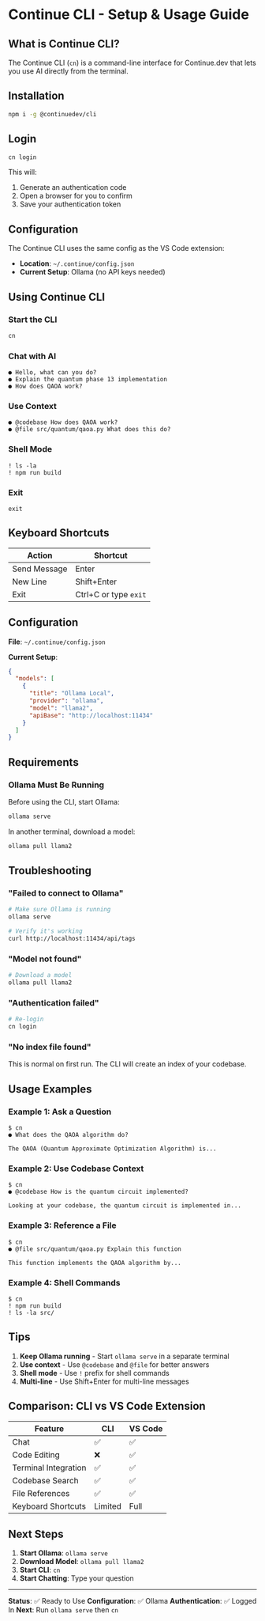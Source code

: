 # Continue CLI - Setup & Usage Guide

## What is Continue CLI?

The Continue CLI (`cn`) is a command-line interface for Continue.dev that lets you use AI directly from the terminal.

## Installation

```bash
npm i -g @continuedev/cli
```

## Login

```bash
cn login
```

This will:
1. Generate an authentication code
2. Open a browser for you to confirm
3. Save your authentication token

## Configuration

The Continue CLI uses the same config as the VS Code extension:
- **Location**: `~/.continue/config.json`
- **Current Setup**: Ollama (no API keys needed)

## Using Continue CLI

### Start the CLI
```bash
cn
```

### Chat with AI
```
● Hello, what can you do?
● Explain the quantum phase 13 implementation
● How does QAOA work?
```

### Use Context
```
● @codebase How does QAOA work?
● @file src/quantum/qaoa.py What does this do?
```

### Shell Mode
```
! ls -la
! npm run build
```

### Exit
```
exit
```

## Keyboard Shortcuts

| Action | Shortcut |
|--------|----------|
| Send Message | Enter |
| New Line | Shift+Enter |
| Exit | Ctrl+C or type `exit` |

## Configuration

**File**: `~/.continue/config.json`

**Current Setup**:
```json
{
  "models": [
    {
      "title": "Ollama Local",
      "provider": "ollama",
      "model": "llama2",
      "apiBase": "http://localhost:11434"
    }
  ]
}
```

## Requirements

### Ollama Must Be Running

Before using the CLI, start Ollama:
```bash
ollama serve
```

In another terminal, download a model:
```bash
ollama pull llama2
```

## Troubleshooting

### "Failed to connect to Ollama"
```bash
# Make sure Ollama is running
ollama serve

# Verify it's working
curl http://localhost:11434/api/tags
```

### "Model not found"
```bash
# Download a model
ollama pull llama2
```

### "Authentication failed"
```bash
# Re-login
cn login
```

### "No index file found"
This is normal on first run. The CLI will create an index of your codebase.

## Usage Examples

### Example 1: Ask a Question
```
$ cn
● What does the QAOA algorithm do?

The QAOA (Quantum Approximate Optimization Algorithm) is...
```

### Example 2: Use Codebase Context
```
$ cn
● @codebase How is the quantum circuit implemented?

Looking at your codebase, the quantum circuit is implemented in...
```

### Example 3: Reference a File
```
$ cn
● @file src/quantum/qaoa.py Explain this function

This function implements the QAOA algorithm by...
```

### Example 4: Shell Commands
```
$ cn
! npm run build
! ls -la src/
```

## Tips

1. **Keep Ollama running** - Start `ollama serve` in a separate terminal
2. **Use context** - Use `@codebase` and `@file` for better answers
3. **Shell mode** - Use `!` prefix for shell commands
4. **Multi-line** - Use Shift+Enter for multi-line messages

## Comparison: CLI vs VS Code Extension

| Feature | CLI | VS Code |
|---------|-----|---------|
| Chat | ✅ | ✅ |
| Code Editing | ❌ | ✅ |
| Terminal Integration | ✅ | ✅ |
| Codebase Search | ✅ | ✅ |
| File References | ✅ | ✅ |
| Keyboard Shortcuts | Limited | Full |

## Next Steps

1. **Start Ollama**: `ollama serve`
2. **Download Model**: `ollama pull llama2`
3. **Start CLI**: `cn`
4. **Start Chatting**: Type your question

---

**Status**: ✅ Ready to Use
**Configuration**: ✅ Ollama
**Authentication**: ✅ Logged In
**Next**: Run `ollama serve` then `cn`

